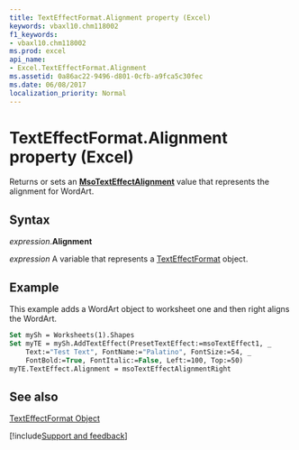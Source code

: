 ```yaml
---
title: TextEffectFormat.Alignment property (Excel)
keywords: vbaxl10.chm118002
f1_keywords:
- vbaxl10.chm118002
ms.prod: excel
api_name:
- Excel.TextEffectFormat.Alignment
ms.assetid: 0a86ac22-9496-d801-0cfb-a9fca5c30fec
ms.date: 06/08/2017
localization_priority: Normal
---
```



# TextEffectFormat.Alignment property (Excel)

Returns or sets an  **[MsoTextEffectAlignment](Office.MsoTextEffectAlignment.md)** value that represents the alignment for WordArt.


## Syntax

_expression_.**Alignment**

_expression_ A variable that represents a [TextEffectFormat](Excel.TextEffectFormat.md) object.


## Example

This example adds a WordArt object to worksheet one and then right aligns the WordArt.


```vb
Set mySh = Worksheets(1).Shapes 
Set myTE = mySh.AddTextEffect(PresetTextEffect:=msoTextEffect1, _ 
    Text:="Test Text", FontName:="Palatino", FontSize:=54, _ 
    FontBold:=True, FontItalic:=False, Left:=100, Top:=50) 
myTE.TextEffect.Alignment = msoTextEffectAlignmentRight
```


## See also


[TextEffectFormat Object](Excel.TextEffectFormat.md)

[!include[Support and feedback](~/includes/feedback-boilerplate.md)]
